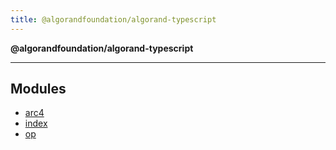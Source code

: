 ```yaml
---
title: @algorandfoundation/algorand-typescript
---
```


**@algorandfoundation/algorand-typescript**

---

## Modules

- [arc4](arc4/README)
- [index](index/README)
- [op](op/README)

